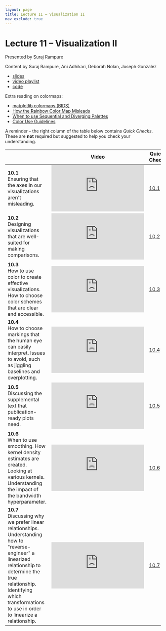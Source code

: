 ```yaml
---
layout: page
title: Lecture 11 – Visualization II
nav_exclude: true
---
```


# Lecture 11 – Visualization II

Presented by Suraj Rampure

Content by Suraj Rampure, Ani Adhikari, Deborah Nolan, Joseph Gonzalez

- [slides](https://docs.google.com/presentation/d/1-YzJlV8K4LbIwNYZQQVBTqgcp94hc6_ftPmT1sxy8w8/edit?usp=sharing)
- [video playlist](https://youtube.com/playlist?list=PLQCcNQgUcDfo4T5Qhz9MwpdAGMDGxBZkk)
- [code](https://data100.datahub.berkeley.edu/hub/user-redirect/git-pull?repo=https%3A%2F%2Fgithub.com%2FDS-100%2Ffa21&urlpath=lab%2Ftree%2Ffa21%2Flec%2Flec11&branch=main)

Extra reading on colormaps:

- [matplotlib colormaps (BIDS)](https://bids.github.io/colormap/)
- [How the Rainbow Color Map Misleads](https://eagereyes.org/basics/rainbow-color-map)
- [When to use Sequential and Diverging Palettes](https://everydayanalytics.ca/2017/03/when-to-use-sequential-and-diverging-palettes.html)
- [Color Use Guidelines](https://web.natur.cuni.cz/~langhamr/lectures/vtfg1/mapinfo_2/barvy/colors.html)

A reminder – the right column of the table below contains _Quick Checks_. These are **not** required but suggested to help you check your understanding.

<table>
<colgroup>
<col style="width: 25%" />
<col style="width: 25%" />
<col style="width: 25%" />
</colgroup>
<thead>
<tr class="header">
<th></th>
<th>Video</th>
<th>Quick Check</th>
</tr>
</thead>
<tbody>
<tr>
<td><strong>10.1</strong> <br />Ensuring that the axes in our visualizations aren't misleading.</td>
<td><iframe width="300" height="" src="https://youtube.com/embed/WKcm52yif6s" frameborder="0" allow="accelerometer; autoplay; encrypted-media; gyroscope; picture-in-picture" allowfullscreen=""></iframe></td>
<td><a href="https://forms.gle/DT85NbRyp91pVFUs9" target="\_blank">10.1</a></td>
</tr>
<tr>
<td><strong>10.2</strong> <br />Designing visualizations that are well-suited for making comparisons.</td>
<td><iframe width="300" height="" src="https://youtube.com/embed/giFxDyTFUfg" frameborder="0" allow="accelerometer; autoplay; encrypted-media; gyroscope; picture-in-picture" allowfullscreen=""></iframe></td>
<td><a href="https://forms.gle/jccFAGG5mYgMRBkT9" target="\_blank">10.2</a></td>
</tr>
<tr>
<td><strong>10.3</strong> <br />How to use color to create effective visualizations. How to choose color schemes that are clear and accessible.</td>
<td><iframe width="300" height="" src="https://youtube.com/embed/TgQZ3NrfKEY" frameborder="0" allow="accelerometer; autoplay; encrypted-media; gyroscope; picture-in-picture" allowfullscreen=""></iframe></td>
<td><a href="https://forms.gle/hSgHtEtbYWvTzcFN8" target="\_blank">10.3</a></td>
</tr>
<tr>
<td><strong>10.4</strong> <br />How to choose markings that the human eye can easily interpret. Issues to avoid, such as jiggling baselines and overplotting.</td>
<td><iframe width="300" height="" src="https://youtube.com/embed/0kpwp4AXLM8" frameborder="0" allow="accelerometer; autoplay; encrypted-media; gyroscope; picture-in-picture" allowfullscreen=""></iframe></td>
<td><a href="https://forms.gle/5xYPpfFUPmdNZHeo6" target="\_blank">10.4</a></td>
</tr>
<tr>
<td><strong>10.5</strong> <br />Discussing the supplemental text that publication-ready plots need.</td>
<td><iframe width="300" height="" src="https://youtube.com/embed/dcQuKORSfyQ" frameborder="0" allow="accelerometer; autoplay; encrypted-media; gyroscope; picture-in-picture" allowfullscreen=""></iframe></td>
<td><a href="https://forms.gle/XBjcLVfQBetDRZhBA" target="\_blank">10.5</a></td>
</tr>
<tr>
<td><strong>10.6</strong> <br />When to use smoothing. How kernel density estimates are created. Looking at various kernels. Understanding the impact of the bandwidth hyperparameter.</td>
<td><iframe width="300" height="" src="https://youtube.com/embed/sZxvb4LvcLU" frameborder="0" allow="accelerometer; autoplay; encrypted-media; gyroscope; picture-in-picture" allowfullscreen=""></iframe></td>
<td><a href="https://forms.gle/EpHzxwzeDrWYoZas6" target="\_blank">10.6</a></td>
</tr>
<tr>
<td><strong>10.7</strong> <br />Discussing why we prefer linear relationships. Understanding how to "reverse-engineer" a linearized relationship to determine the true relationship. Identifying which transformations to use in order to linearize a relationship.</td>
<td><iframe width="300" height="" src="https://youtube.com/embed/zA-Cy887CXM" frameborder="0" allow="accelerometer; autoplay; encrypted-media; gyroscope; picture-in-picture" allowfullscreen=""></iframe></td>
<td><a href="https://forms.gle/7JwfefyR1Ebwr4j89" target="\_blank">10.7</a></td>
</tr>
